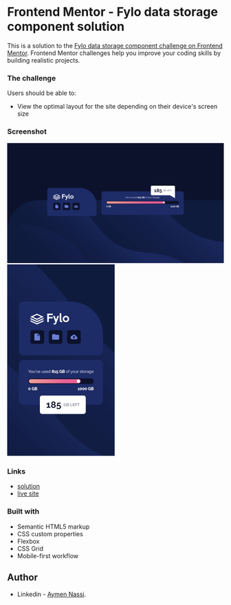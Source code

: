 # Frontend Mentor - Fylo data storage component solution

This is a solution to the [Fylo data storage component challenge on Frontend Mentor](https://www.frontendmentor.io/challenges/fylo-data-storage-component-1dZPRbV5n). Frontend Mentor challenges help you improve your coding skills by building realistic projects.

### The challenge

Users should be able to:

- View the optimal layout for the site depending on their device's screen size

### Screenshot

![](./design/screenshot-1.png)
![](./design/screenshot-2.png)

### Links

- [solution](https://www.frontendmentor.io/solutions/fylo-data-storage-component-ffFq-OZzbq)
- [live site](https://aymennassi.github.io/Fylo-data-storage-component/git)

### Built with

- Semantic HTML5 markup
- CSS custom properties
- Flexbox
- CSS Grid
- Mobile-first workflow

## Author

- Linkedin - [Aymen Nassi](https://www.linkedin.com/in/aymen-nassi/).
